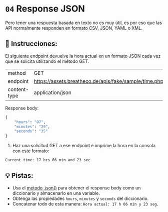 # `04` Response JSON

Pero tener una respuesta basada en texto no es muy útil, es por eso que las API normalmente responden en formato CSV, JSON, YAML o XML.

## 📝 Instrucciones:

El siguiente endpoint devuelve la hora actual en un formato JSON cada vez que se solicita utilizando el método GET.

|    |    |
| ---   | ---   |
| method | GET |
| endpoint | https://assets.breatheco.de/apis/fake/sample/time.php |
| content-type | application/json |

Response body:

```python
{
    "hours": "07",
    "minutes": "29",
    "seconds": "35"
}
```

1. Haz una solicitud GET a ese endpoint e imprime la hora en la consola con este formato:

```bash
Current time: 17 hrs 06 min and 23 sec
```

## 💡 Pistas:

+ Usa el [metodo .json()](https://www.w3schools.com/python/ref_requests_response.asp) para obtener el response body como un diccionario y almacenarlo en una variable.
+ Obtenga las propiedades `hours`, `minutes` y `seconds` del diccionario.
+ Concatenar todo de esta manera: `Hora actual: 17 h 06 min y 23 seg`.

